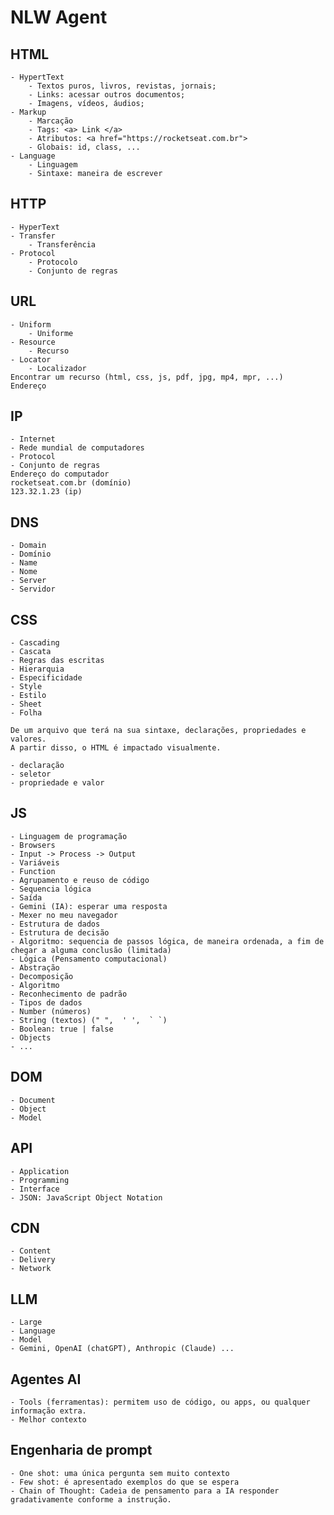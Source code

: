 # NLW Agent

## HTML
    - HypertText
        - Textos puros, livros, revistas, jornais;
        - Links: acessar outros documentos;
        - Imagens, vídeos, áudios;
    - Markup
        - Marcação
        - Tags: <a> Link </a>
        - Atributos: <a href="https://rocketseat.com.br">
        - Globais: id, class, ...
    - Language
        - Linguagem
        - Sintaxe: maneira de escrever

## HTTP
    - HyperText
    - Transfer
        - Transferência
    - Protocol
        - Protocolo
        - Conjunto de regras

## URL
    - Uniform
        - Uniforme
    - Resource
        - Recurso
    - Locator
        - Localizador
    Encontrar um recurso (html, css, js, pdf, jpg, mp4, mpr, ...)
    Endereço

## IP
    - Internet
    - Rede mundial de computadores
    - Protocol
    - Conjunto de regras
    Endereço do computador
    rocketseat.com.br (domínio)
    123.32.1.23 (ip)

## DNS
    - Domain
    - Domínio
    - Name
    - Nome
    - Server
    - Servidor

## CSS

    - Cascading
    - Cascata
    - Regras das escritas
    - Hierarquia
    - Especificidade
    - Style
    - Estilo
    - Sheet
    - Folha

    De um arquivo que terá na sua sintaxe, declarações, propriedades e valores.
    A partir disso, o HTML é impactado visualmente.

    - declaração
    - seletor
    - propriedade e valor

## JS
    - Linguagem de programação
    - Browsers
    - Input -> Process -> Output
    - Variáveis
    - Function
    - Agrupamento e reuso de código
    - Sequencia lógica
    - Saída
    - Gemini (IA): esperar uma resposta
    - Mexer no meu navegador
    - Estrutura de dados
    - Estrutura de decisão
    - Algoritmo: sequencia de passos lógica, de maneira ordenada, a fim de chegar a alguma conclusão (limitada)
    - Lógica (Pensamento computacional)
    - Abstração
    - Decomposição
    - Algoritmo
    - Reconhecimento de padrão
    - Tipos de dados
    - Number (números)
    - String (textos) (" ",  ' ',  ` `)
    - Boolean: true | false
    - Objects
    - ...

## DOM
    - Document
    - Object
    - Model

## API
    - Application
    - Programming
    - Interface
    - JSON: JavaScript Object Notation

## CDN
    - Content
    - Delivery
    - Network

## LLM
    - Large
    - Language
    - Model
    - Gemini, OpenAI (chatGPT), Anthropic (Claude) ...

## Agentes AI
    - Tools (ferramentas): permitem uso de código, ou apps, ou qualquer informação extra.
    - Melhor contexto

## Engenharia de prompt
    - One shot: uma única pergunta sem muito contexto
    - Few shot: é apresentado exemplos do que se espera
    - Chain of Thought: Cadeia de pensamento para a IA responder gradativamente conforme a instrução.
